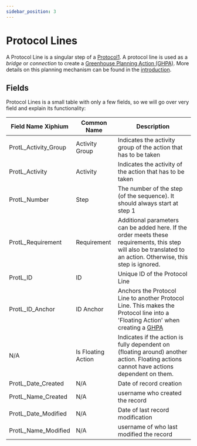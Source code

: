 ```yaml
---
sidebar_position: 3
---
```

# Protocol Lines
A Protocol Line is a singular step of a [Protocol1](Protocol1.md). A protocol line is used as a *bridge* or *connection* to create a [Greenhouse Planning Action (GHPA)](GHPA.md). More details on this planning mechanism can be found in the [introduction](Introduction.md).

## Fields
Protocol Lines is a small table with only a few fields, so we will go over very field and explain its functionality:

| Field Name Xiphium | Common Name | Description |
| --- | --- | --- |
| ProtL_Activity_Group | Activity Group | Indicates the activity group of the action that has to be taken |
| ProtL_Activity       | Activity       | Indicates the activity of the action that has to be taken |
| ProtL_Number         | Step           | The number of the step (of the sequence). It should always start at step 1 |
| ProtL_Requirement    | Requirement    | Additional parameters can be added here. If the order meets these requirements, this step will also be translated to an action. Otherwise, this step is ignored.
| ProtL_ID             | ID             | Unique ID of the Protocol Line
| ProtL_ID_Anchor      | ID Anchor      | Anchors the Protocol Line to another Protocol Line. This makes the Protocol line into a 'Floating Action' when creating a [GHPA](GHPA.md)
| N/A                  | Is Floating Action | Indicates if the action is fully dependent on (floating around) another action. Floating actions cannot have actions dependent on them. |
| ProtL_Date_Created   | N/A |Date of record creation |
| ProtL_Name_Created   | N/A | username who created the record |
| ProtL_Date_Modified  | N/A | Date of last record modification |
| ProtL_Name_Modified  | N/A | username of who last modified the record |

